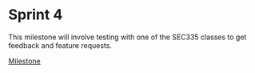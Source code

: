 # Sprint 4

This milestone will involve testing with one of the SEC335 classes to get feedback and feature requests.

[Milestone](https://github.com/gmcyber/CCC410F22-Example/milestone/6)